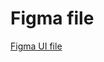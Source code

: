 # Figma file

[Figma UI file](https://www.figma.com/design/ONxAM8spz4Q33kpCNbUXDt/Online-Election-System?node-id=0-1&t=QQpwaPAgM6KxU6Dq-1)
